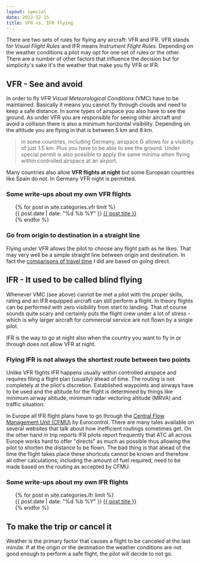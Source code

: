 ```yaml
---
layout: special
date: 2012-12-15
title: VFR vs. IFR flying
---
```

There are two sets of rules for flying any aircraft: VFR and IFR. VFR stands for _Visual Flight Rules_ and IFR means _Instrument Flight Rules_. Depending on the weather conditions a pilot may opt for one set of rules or the other. There are a number of other factors that influence the decision but for simplicity's sake it's the weather that make you fly VFR or IFR.

## VFR - See and avoid
In order to fly VFR _Visual Meteorological Conditions_ (VMC) have to be maintained. Basically it means you cannot fly through clouds and need to keep a safe distance. In some types of airspace you also have to see the ground. As under VFR you are responsible for seeing other aircraft and avoid a collision there is also a minimum horizontal visibility. Depending on the altitude you are flying in that is between 5 km and 8 km.

> In some countries, including Germany, airspace G allows for a visiblity of just 1.5 km. Plus you have to be able to see the ground. Under special permit is also possible to apply the same minima when flying within controlled airspace at an airport.

Many countries also allow __VFR flights at night__ but some European countries like Spain do not. In Germany VFR night is permitted.

### Some write-ups about my own VFR flights
<div>
	<ul style="list-style-type: none">
{% for post in site.categories.vfr limit %}
	<li>{{ post.date | date: "%d %b %Y" }} <a href="{{ post.url }}">{{ post.title }}</a></li>
{% endfor %}
	</ul>
</div>


### Go from origin to destination in a straight line
Flying under VFR allows the pilot to choose any flight path as he likes. That may very well be a simple straight line between origin and destination. In fact the [comparisons of travel time](comparing-trips.html) I did are based on going direct.

## IFR - It used to be called blind flying
Whenever VMC (see above) cannot be met a pilot with the proper skills, rating and an IFR equipped aircraft can still perform a flight. In theory flights can be performed with zero visibility from start to landing. That of course sounds quite scary and certainly puts the flight crew under a lot of stress - which is why larger aircraft for commercial service are not flown by a single pilot.

IFR is the way to go at night also when the country you want to fly in or through does not allow VFR at night.

### Flying IFR is not always the shortest route between two points
Unlike VFR flights IFR happens usually within controlled airspace and requires filing a flight plan (usually) ahead of time. The routing is not completely at the pilot's discretion. Established waypoints and airways have to be used and the altitude for the flight is determined by things like minimum airway altitude, minimum radar vectoring altitude (MRVA) and traffic situation.

In Europe all IFR flight plans have to go through the [Central Flow Management Unit (CFMU)](https://www.public.cfmu.eurocontrol.int) by Eurocontrol. There are many tales available on several websites that talk about how inefficient routings sometimes get. On the other hand in trip reports IFR pilots report frequently that ATC all across Europe works hard to offer "directs" as much as possible thus allowing the pilot to shorten the distance to be flown. The bad thing is that ahead of the time the flight takes place these shortcuts cannot be known and therefore all other calculations, including the amount of fuel required, need to be made based on the routing as accepted by CFMU.

### Some write-ups about my own IFR flights
<div>
	<ul style="list-style-type: none">
{% for post in site.categories.ifr limit %}
	<li>{{ post.date | date: "%d %b %Y" }} <a href="{{ post.url }}">{{ post.title }}</a></li>
{% endfor %}
	</ul>
</div>


## To make the trip or cancel it
Weather is the primary factor that causes a flight to be canceled at the last minute. If at the origin or the destination the weather conditions are not good enough to perform a safe flight, the pilot will decide to not go.

